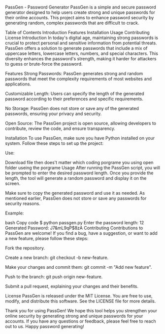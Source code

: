 PassGen - Password Generator
PassGen is a simple and secure password generator designed to help users create strong and unique passwords for their online accounts. This project aims to enhance password security by generating random, complex passwords that are difficult to crack.

Table of Contents
Introduction
Features
Installation
Usage
Contributing
License
Introduction
In today's digital age, maintaining strong passwords is crucial to protect personal and sensitive information from potential threats. PassGen offers a solution to generate passwords that include a mix of uppercase letters, lowercase letters, numbers, and special characters. This diversity enhances the password's strength, making it harder for attackers to guess or brute-force the password.

Features
Strong Passwords: PassGen generates strong and random passwords that meet the complexity requirements of most websites and applications.

Customizable Length: Users can specify the length of the generated password according to their preferences and specific requirements.

No Storage: PassGen does not store or save any of the generated passwords, ensuring your privacy and security.

Open Source: The PassGen project is open source, allowing developers to contribute, review the code, and ensure transparency.

Installation
To use PassGen, make sure you have Python installed on your system. Follow these steps to set up the project:

Use:

Download file then does't matter which coding porgrame you using open folder useing the porgrame 
Usage
After running the PassGen script, you will be prompted to enter the desired password length. Once you provide the length, the tool will generate a random password and display it on the screen.

Make sure to copy the generated password and use it as needed. As mentioned earlier, PassGen does not store or save any passwords for security reasons.

Example:

bash
Copy code
$ python passgen.py
Enter the password length: 12
Generated Password: J7&mL9qP$8zA
Contributing
Contributions to PassGen are welcome! If you find a bug, have a suggestion, or want to add a new feature, please follow these steps:

Fork the repository.

Create a new branch: git checkout -b new-feature.

Make your changes and commit them: git commit -m "Add new feature".

Push to the branch: git push origin new-feature.

Submit a pull request, explaining your changes and their benefits.

License
PassGen is released under the MIT License. You are free to use, modify, and distribute this software. See the LICENSE file for more details.

Thank you for using PassGen! We hope this tool helps you strengthen your online security by generating strong and unique passwords for your accounts. If you have any questions or feedback, please feel free to reach out to us. Happy password generating!
